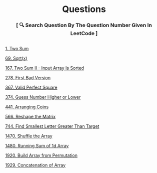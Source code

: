 <h1 align="center" type="color:red;">Questions</h1>
<h3 align="center">[ 🔍 Search Question By The Question Number Given In LeetCode ]<h3>
<h2></h2>

 [1. Two Sum](https://github.com/yashshrivastavaa/leetCode-Solution/blob/3e7c01180e316537ed96d9f33f8871abea1113ab/Easy/Solutions/1-Two-Sum.md)

 [69. Sqrt(x)](https://github.com/yashshrivastavaa/leetCode-Solution/blob/29311195aa2380a4e4b5400e425d8b5bd8616602/Easy/Solutions/69-Sqrt(x).md)  

 [167. Two Sum II - Input Array Is Sorted](https://github.com/yashshrivastavaa/leetCode-Solution/blob/49142ac88033a6458c74d1588453c07809946fea/Easy/Solutions/167-Two-Sum-II-Input-Array-Is-Sorted.md)
 
 [278. First Bad Version](https://github.com/yashshrivastavaa/leetCode-Solution/blob/847079fb6160c89614139990584bdacb8d83575d/Easy/Solutions/278-First-Bad-Version.md)
 
 [367. Valid Perfect Square](https://github.com/yashshrivastavaa/leetCode-Solution/blob/9574f54dae5b1f7136a7f8503c5509758db67751/Easy/Solutions/367-Valid-Perfect-Square.md)
 
 [374. Guess Number Higher or Lower](https://github.com/yashshrivastavaa/leetCode-Solution/blob/77c41579ceda69c6c52c6b53ed57966f3786b54a/Easy/Solutions/374-Guess-Number-Higher-or-Lower.md)
  
 [441. Arranging Coins](https://github.com/yashshrivastavaa/leetCode-Solution/blob/b2df08ea1eb0ea73162affd16958dfa6ff8fc9dc/Easy/Solutions/441-Arranging-Coins.md)
 
 [566. Reshape the Matrix](https://github.com/yashshrivastavaa/leetCode-Solution/blob/127df884b9497d75e472e9a5ad6a29048624940e/Easy/Solutions/566-Reshape-the-Matrix.md)

 [744. Find Smallest Letter Greater Than Target](https://github.com/yashshrivastavaa/leetCode-Solution/blob/84a0843e497b8493d6d6dfa1fe2f207c640eaea1/Easy/Solutions/744-Find-Smallest-Letter-Greater-Than-Target.md)

 [1470. Shuffle the Array](https://github.com/yashshrivastavaa/leetCode-Solution/blob/c8eba0a8440655139ffd80495e34537848820710/Easy/Solutions/1470-Shuffle-the-Array.md)

 [1480. Running Sum of 1d Array](https://github.com/yashshrivastavaa/leetCode-Solution/blob/12b4e5b9e8bd9ddb805360615a07bd98be938d36/Easy/Solutions/1480-Running-Sum-of-1d-Array.md)

 [1920. Build Array from Permutation](https://github.com/yashshrivastavaa/leetCode-Solution/blob/0b41bfab3467035598c4d7fc6b66258d8809d214/Easy/Solutions/1920-Build-Array-from-Permutation.md)

 [1929. Concatenation of Array](https://github.com/yashshrivastavaa/leetCode-Solution/blob/c02c8dd51d93fe2e5c378861855766ea8d6dc3c5/Easy/Solutions/1929-Concatenation-of-Array.md)

